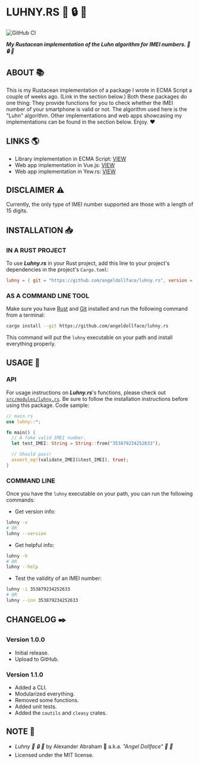 # LUHNY.RS :iphone: :lock: :crab:

![GitHub CI](https://github.com/angeldollface/luhny.rs/actions/workflows/rust.yml/badge.svg)

***My Rustacean implementation of the Luhn algorithm for IMEI numbers. :iphone: :lock: :crab:***

## ABOUT :books:

This is my Rustacean implementation of a package I wrote in ECMA Script a couple of weeks ago. (Link in the section below.) Both these packages do one thing: They provide functions for you to check whether the IMEI number of your smartphone is valid or not. The algorithm used here is the "Luhn" algorithm. Other implementations and web apps showcasing my implementations can be found in the section below. Enjoy. :heart:

## LINKS :earth_americas:

- Library implementation in ECMA Script: [VIEW](https://github.com/angeldollface/luhny)
- Web app implementation in Vue.js: [VIEW](https://github.com/angeldollface/ceramic)
- Web app implementation in Yew.rs: [VIEW](https://github.com/angeldollface/ceramic.rs)

## DISCLAIMER :warning:

Currently, the only type of IMEI number supported are those with a length of 15 digits.

## INSTALLATION :inbox_tray:

### IN A RUST PROJECT

To use ***Luhny.rs*** in your Rust project, add this line to your project's dependencies in the project's `Cargo.toml`:

```TOML
luhny = { git = "https://github.com/angeldollface/luhny.rs", version = "1.0.0" }
```

### AS A COMMAND LINE TOOL

Make sure you have [Rust](https://rust-lang.org) and [Git](https://git-scm.org) installed and run the following command from a terminal:

```bash
cargo install --git https://github.com/angeldollface/luhny.rs
```

This command will put the `luhny` executable on your path and install everything properly.

## USAGE :hammer:

### API

For usage instructions on ***Luhny.rs***'s functions, please check out [`src/modules/luhny.rs`](src/modules/luhny.rs).
Be sure to follow the installation instructions before using this package.
Code sample:

```Rust
// main.rs
use luhny::*;

fn main() {
  // A fake valid IMEI number.
  let test_IMEI: String = String::from("353879234252633");

  // Should pass!
  assert_eq!(validate_IMEI(&test_IMEI), true);
}
```

### COMMAND LINE

Once you have the `luhny` executable on your path, you can run the following commands:

- Get version info:

```bash
luhny -v
# OR
luhny --version
```

- Get helpful info:

```bash
luhny -h
# OR
luhny --help
```

- Test the validity of an IMEI number:

```bash
luhny -i 353879234252633
# OR
luhny --inn 353879234252633
```

## CHANGELOG :black_nib:

### Version 1.0.0

- Initial release.
- Upload to GitHub.

### Version 1.1.0

- Added a CLI.
- Modularized everything.
- Removed some functions.
- Added unit tests.
- Added the `coutils` and `cleasy` crates.

## NOTE :scroll:

- *Luhny :iphone: :lock: :crab:* by Alexander Abraham :black_heart: a.k.a. *"Angel Dollface" :dolls: :ribbon:*
- Licensed under the MIT license.
